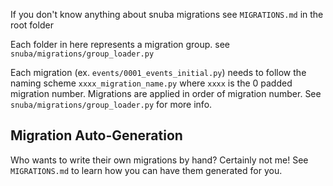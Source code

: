 If you don't know anything about snuba migrations see `MIGRATIONS.md` in the root folder

Each folder in here represents a migration group. see `snuba/migrations/group_loader.py`

Each migration (ex. `events/0001_events_initial.py`) needs to follow the naming scheme `xxxx_migration_name.py`
where `xxxx` is the 0 padded migration number. Migrations are applied in order of migration number. See `snuba/migrations/group_loader.py` for more info.

## Migration Auto-Generation
Who wants to write their own migrations by hand? Certainly not me! See `MIGRATIONS.md` to learn how you can have them generated for you.
